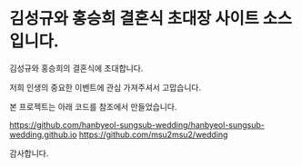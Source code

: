 # 김성규와 홍승희 결혼식 초대장 사이트 소스입니다.
김성규와 홍승희의 결혼식에 초대합니다.

저희 인생의 중요한 이벤트에 관심 가져주셔서 고맙습니다.

본 프로젝트는 아래 코드를 참조에서 만들었습니다.

https://github.com/hanbyeol-sungsub-wedding/hanbyeol-sungsub-wedding.github.io
https://github.com/msu2msu2/wedding

감사합니다.
